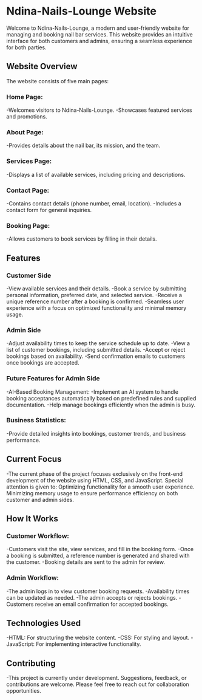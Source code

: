 # Ndina-Nails-Lounge Website

Welcome to Ndina-Nails-Lounge, a modern and user-friendly website for managing and booking nail bar services. This website provides an intuitive interface for both customers and admins, ensuring a seamless experience for both parties.

## Website Overview
The website consists of five main pages:

### Home Page:
-Welcomes visitors to Ndina-Nails-Lounge.
-Showcases featured services and promotions.

### About Page:
-Provides details about the nail bar, its mission, and the team.

### Services Page:
-Displays a list of available services, including pricing and descriptions.

### Contact Page:
-Contains contact details (phone number, email, location).
-Includes a contact form for general inquiries.

### Booking Page:
-Allows customers to book services by filling in their details.

## Features

### Customer Side
-View available services and their details.
-Book a service by submitting personal information, preferred date, and selected service.
-Receive a unique reference number after a booking is confirmed.
-Seamless user experience with a focus on optimized functionality and minimal memory usage.

### Admin Side
-Adjust availability times to keep the service schedule up to date.
-View a list of customer bookings, including submitted details.
-Accept or reject bookings based on availability.
-Send confirmation emails to customers once bookings are accepted.

### Future Features for Admin Side
-AI-Based Booking Management:
-Implement an AI system to handle booking acceptances automatically based on predefined rules and supplied documentation.
-Help manage bookings efficiently when the admin is busy.

### Business Statistics:
-Provide detailed insights into bookings, customer trends, and business performance.

## Current Focus
-The current phase of the project focuses exclusively on the front-end development of the website using HTML, CSS, and JavaScript. Special attention is given to:
  Optimizing functionality for a smooth user experience.
  Minimizing memory usage to ensure performance efficiency on both customer and admin sides.

## How It Works

### Customer Workflow:
-Customers visit the site, view services, and fill in the booking form.
-Once a booking is submitted, a reference number is generated and shared with the customer.
-Booking details are sent to the admin for review.

### Admin Workflow:
-The admin logs in to view customer booking requests.
-Availability times can be updated as needed.
-The admin accepts or rejects bookings.
-Customers receive an email confirmation for accepted bookings.

## Technologies Used
-HTML: For structuring the website content.
-CSS: For styling and layout.
-JavaScript: For implementing interactive functionality.

## Contributing
-This project is currently under development. Suggestions, feedback, or contributions are welcome. Please feel free to reach out for collaboration opportunities.
